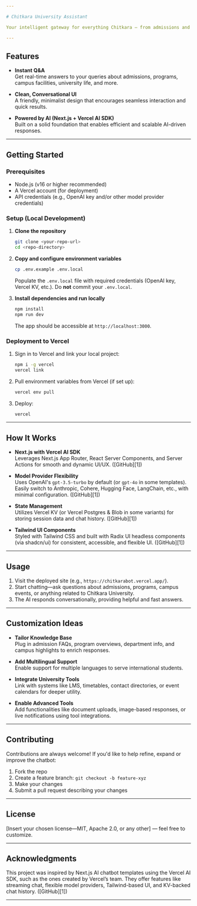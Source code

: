 ```yaml
---

# Chitkara University Assistant

Your intelligent gateway for everything Chitkara — from admissions and courses to campus life.

---
```


## Features

* **Instant Q&A**  
  Get real-time answers to your queries about admissions, programs, campus facilities, university life, and more.

* **Clean, Conversational UI**  
  A friendly, minimalist design that encourages seamless interaction and quick results.

* **Powered by AI (Next.js + Vercel AI SDK)**  
  Built on a solid foundation that enables efficient and scalable AI-driven responses.

---

## Getting Started

### Prerequisites

* Node.js (v16 or higher recommended)
* A Vercel account (for deployment)
* API credentials (e.g., OpenAI key and/or other model provider credentials)

### Setup (Local Development)

1. **Clone the repository**

   ```bash
   git clone <your-repo-url>
   cd <repo-directory>
   ```

2. **Copy and configure environment variables**

   ```bash
   cp .env.example .env.local
   ```

   Populate the `.env.local` file with required credentials (OpenAI key, Vercel KV, etc.). Do **not** commit your `.env.local`.

3. **Install dependencies and run locally**

   ```bash
   npm install
   npm run dev
   ```

   The app should be accessible at `http://localhost:3000`.

### Deployment to Vercel

1. Sign in to Vercel and link your local project:

   ```bash
   npm i -g vercel
   vercel link
   ```

2. Pull environment variables from Vercel (if set up):

   ```bash
   vercel env pull
   ```

3. Deploy:

   ```bash
   vercel
   ```

---

## How It Works

* **Next.js with Vercel AI SDK**  
  Leverages Next.js App Router, React Server Components, and Server Actions for smooth and dynamic UI/UX. ([GitHub][1])

* **Model Provider Flexibility**  
  Uses OpenAI's `gpt-3.5-turbo` by default (or `gpt-4o` in some templates). Easily switch to Anthropic, Cohere, Hugging Face, LangChain, etc., with minimal configuration. ([GitHub][1])

* **State Management**  
  Utilizes Vercel KV (or Vercel Postgres & Blob in some variants) for storing session data and chat history. ([GitHub][1])

* **Tailwind UI Components**  
  Styled with Tailwind CSS and built with Radix UI headless components (via shadcn/ui) for consistent, accessible, and flexible UI. ([GitHub][1])

---

## Usage

1. Visit the deployed site (e.g., `https://chitkarabot.vercel.app/`).
2. Start chatting—ask questions about admissions, programs, campus events, or anything related to Chitkara University.
3. The AI responds conversationally, providing helpful and fast answers.

---

## Customization Ideas

* **Tailor Knowledge Base**  
  Plug in admission FAQs, program overviews, department info, and campus highlights to enrich responses.

* **Add Multilingual Support**  
  Enable support for multiple languages to serve international students.

* **Integrate University Tools**  
  Link with systems like LMS, timetables, contact directories, or event calendars for deeper utility.

* **Enable Advanced Tools**  
  Add functionalities like document uploads, image-based responses, or live notifications using tool integrations.

---

## Contributing

Contributions are always welcome! If you'd like to help refine, expand or improve the chatbot:

1. Fork the repo  
2. Create a feature branch: `git checkout -b feature-xyz`  
3. Make your changes  
4. Submit a pull request describing your changes

---

## License

[Insert your chosen license—MIT, Apache 2.0, or any other] — feel free to customize.

---

## Acknowledgments

This project was inspired by Next.js AI chatbot templates using the Vercel AI SDK, such as the ones created by Vercel’s team. They offer features like streaming chat, flexible model providers, Tailwind-based UI, and KV-backed chat history. ([GitHub][1])

---